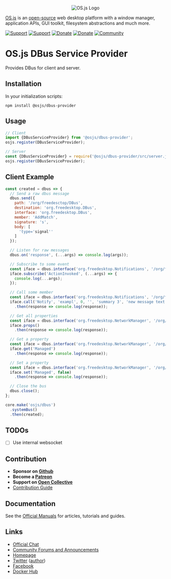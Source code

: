 <p align="center">
  <img alt="OS.js Logo" src="https://raw.githubusercontent.com/os-js/gfx/master/logo-big.png" />
</p>

[OS.js](https://www.os-js.org/) is an [open-source](https://raw.githubusercontent.com/os-js/OS.js/master/LICENSE) web desktop platform with a window manager, application APIs, GUI toolkit, filesystem abstractions and much more.

[![Support](https://img.shields.io/badge/patreon-support-orange.svg)](https://www.patreon.com/user?u=2978551&ty=h&u=2978551)
[![Support](https://img.shields.io/badge/opencollective-donate-red.svg)](https://opencollective.com/osjs)
[![Donate](https://img.shields.io/badge/liberapay-donate-yellowgreen.svg)](https://liberapay.com/os-js/)
[![Donate](https://img.shields.io/badge/paypal-donate-yellow.svg)](https://paypal.me/andersevenrud)
[![Community](https://img.shields.io/badge/join-community-green.svg)](https://community.os-js.org/)

# OS.js DBus Service Provider

Provides DBus for client and server.

## Installation

In your initialization scripts:

```
npm install @osjs/dbus-provider
```

## Usage

```javascript
// Client
import {DBusServiceProvider} from '@osjs/dbus-provider';
osjs.register(DBusServiceProvider);

// Server
const {DBusServiceProvider} = require('@osjs/dbus-provider/src/server.js');
osjs.register(DBusServiceProvider);
```

## Client Example

```javascript
const created = dbus => {
  // Send a raw dbus message
  dbus.send({
    path: '/org/freedesctop/DBus',
    destination: 'org.freedesktop.DBus',
    interface: 'org.freedesktop.DBus',
    member: 'AddMatch',
    signature: 's',
    body: [
      'type='signal''
    ]
  });

  // Listen for raw messages
  dbus.on('response', (...args) => console.log(args));

  // Subscribe to some event
  const iface = dbus.interface('org.freedesktop.Notifications', '/org/freedesktop/Notifications', 'org.freedesktop.Notifications');
  iface.subscribe('ActionInvoked', (...args) => {
    console.log(...args);
  });

  // Call some member
  const iface = dbus.interface('org.freedesktop.Notifications', '/org/freedesktop/Notifications', 'org.freedesktop.Notifications');
  iface.call('Notify', 'exampl', 0, '', 'summary 3', 'new message text', ['foo', 'bar'], [], 5)
    .then(response => console.log(response));

  // Get all properties
  const iface = dbus.interface('org.freedesktop.NetworkManager', '/org/freedesktop/NetworkManager/Devices/4', 'org.freedesktop.NetworkManager.Device');
  iface.props()
    .then(response => console.log(response));

  // Get a property
  const iface = dbus.interface('org.freedesktop.NetworkManager', '/org/freedesktop/NetworkManager/Devices/4', 'org.freedesktop.NetworkManager.Device');
  iface.get('Managed')
    .then(response => console.log(response));

  // Set a property
  const iface = dbus.interface('org.freedesktop.NetworkManager', '/org/freedesktop/NetworkManager/Devices/4', 'org.freedesktop.NetworkManager.Device');
  iface.set('Managed', false)
    .then(response => console.log(response));

  // Close the bus
  dbus.close();
};

core.make('osjs/dbus')
  .systemBus()
  .then(created);
```

## TODOs

- [ ] Use internal websocket

## Contribution

* **Sponsor on [Github](https://github.com/sponsors/andersevenrud)**
* **Become a [Patreon](https://www.patreon.com/user?u=2978551&ty=h&u=2978551)**
* **Support on [Open Collective](https://opencollective.com/osjs)**
* [Contribution Guide](https://github.com/os-js/OS.js/blob/master/CONTRIBUTING.md)

## Documentation

See the [Official Manuals](https://manual.os-js.org/) for articles, tutorials and guides.

## Links

* [Official Chat](https://gitter.im/os-js/OS.js)
* [Community Forums and Announcements](https://community.os-js.org/)
* [Homepage](https://os-js.org/)
* [Twitter](https://twitter.com/osjsorg) ([author](https://twitter.com/andersevenrud))
* [Facebook](https://www.facebook.com/os.js.org)
* [Docker Hub](https://hub.docker.com/u/osjs/)
